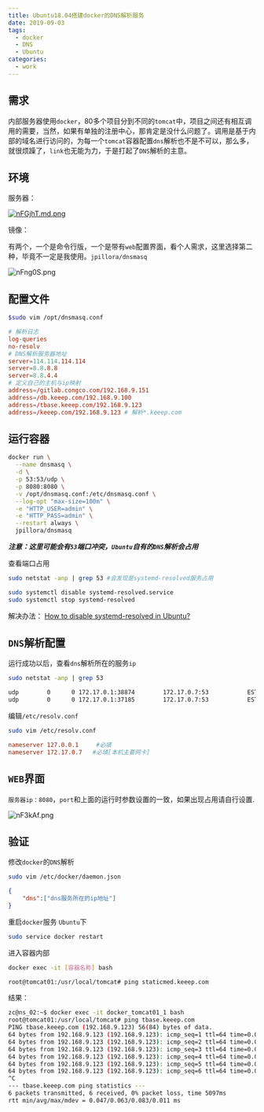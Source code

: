 ```yaml
---
title: Ubuntu18.04搭建docker的DNS解析服务
date: 2019-09-03
tags:
  - docker
  - DNS
  - Ubuntu
categories:
  - work
---
```


## 需求

内部服务器使用`docker`，80多个项目分到不同的`tomcat`中，项目之间还有相互调用的需要，当然，如果有单独的注册中心，那肯定是没什么问题了。调用是基于内部的域名进行访问的，为每一个`tomcat`容器配置`dns`解析也不是不可以，那么多，就很烦躁了，`link`也无能为力，于是打起了`DNS`解析的主意。

## 环境

服务器：

[![nFGjhT.md.png](https://s2.ax1x.com/2019/09/03/nFGjhT.md.png)](https://imgchr.com/i/nFGjhT)

镜像：

有两个，一个是命令行版，一个是带有`web`配置界面，看个人需求，这里选择第二种，毕竟不一定是我使用。`jpillora/dnsmasq`

![nFng0S.png](https://s2.ax1x.com/2019/09/03/nFng0S.png)

## 配置文件

```bash
$sudo vim /opt/dnsmasq.conf
```

```conf
# 解析日志
log-queries
no-resolv
# DNS解析服务器地址
server=114.114.114.114 
server=8.8.8.8
server=8.8.4.4
# 定义自己的主机与ip映射
address=/gitlab.congco.com/192.168.9.151
address=/db.keeep.com/192.168.9.100
address=/tbase.keeep.com/192.168.9.123
address=/keeep.com/192.168.9.123 # 解析*.keeep.com
```

## 运行容器

```bash
docker run \
  --name dnsmasq \
  -d \
  -p 53:53/udp \
  -p 8080:8080 \
  -v /opt/dnsmasq.conf:/etc/dnsmasq.conf \
  --log-opt "max-size=100m" \
  -e "HTTP_USER=admin" \
  -e "HTTP_PASS=admin" \
  --restart always \
  jpillora/dnsmasq
```

**_注意：这里可能会有`53`端口冲突，`Ubuntu`自有的`DNS`解析会占用_**

查看端口占用

```bash
sudo netstat -anp | grep 53 #会发现是systemd-resolved服务占用
```

```bash
sudo systemctl disable systemd-resolved.service
sudo systemctl stop systemd-resolved
```

解决办法：
[How to disable systemd-resolved in Ubuntu?](https://askubuntu.com/questions/907246/how-to-disable-systemd-resolved-in-ubuntu)

## `DNS`解析配置

运行成功以后，查看`dns`解析所在的服务`ip`

```bash
sudo netstat -anp | grep 53

udp        0      0 172.17.0.1:38874        172.17.0.7:53           ESTABLISHED 1025/docker-proxy   
udp        0      0 172.17.0.1:37185        172.17.0.7:53           ESTABLISHED 1025/docker-proxy 
```

编辑`/etc/resolv.conf`

```bash
sudo vim /etc/resolv.conf
```

```conf
nameserver 127.0.0.1     #必填
nameserver 172.17.0.7   #必填[本机主要网卡]
```

## `WEB`界面

`服务器ip：8080`，`port`和上面的运行时参数设置的一致，如果出现占用请自行设置.

![nF3kAf.png](https://s2.ax1x.com/2019/09/03/nF3kAf.png)

## 验证

修改`docker`的`DNS`解析

```bash
sudo vim /etc/docker/daemon.json
```

```json
{
    "dns":["dns服务所在的ip地址"]
}
```

重启`docker`服务
`Ubuntu`下

```bash
sudo service docker restart
```

进入容器内部

```bash
docker exec -it [容器名称] bash

root@tomcat01:/usr/local/tomcat# ping staticmed.keeep.com
```

结果：

```bash
zc@ns_02:~$ docker exec -it docker_tomcat01_1 bash
root@tomcat01:/usr/local/tomcat# ping tbase.keeep.com
PING tbase.keeep.com (192.168.9.123) 56(84) bytes of data.
64 bytes from 192.168.9.123 (192.168.9.123): icmp_seq=1 ttl=64 time=0.047 ms
64 bytes from 192.168.9.123 (192.168.9.123): icmp_seq=2 ttl=64 time=0.073 ms
64 bytes from 192.168.9.123 (192.168.9.123): icmp_seq=3 ttl=64 time=0.056 ms
64 bytes from 192.168.9.123 (192.168.9.123): icmp_seq=4 ttl=64 time=0.061 ms
64 bytes from 192.168.9.123 (192.168.9.123): icmp_seq=5 ttl=64 time=0.083 ms
64 bytes from 192.168.9.123 (192.168.9.123): icmp_seq=6 ttl=64 time=0.058 ms
^C
--- tbase.keeep.com ping statistics ---
6 packets transmitted, 6 received, 0% packet loss, time 5097ms
rtt min/avg/max/mdev = 0.047/0.063/0.083/0.011 ms
```
